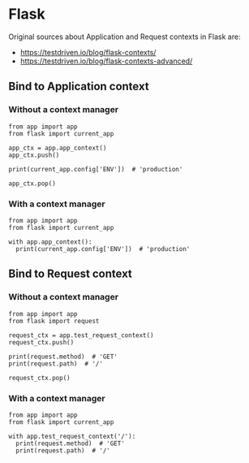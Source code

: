 # Flask

Original sources about Application and Request contexts in Flask are:
* https://testdriven.io/blog/flask-contexts/
* https://testdriven.io/blog/flask-contexts-advanced/

## Bind to Application context

### Without a context manager

```python3
from app import app
from flask import current_app

app_ctx = app.app_context()
app_ctx.push()

print(current_app.config['ENV'])  # 'production'

app_ctx.pop()
```

### With a context manager

```python3
from app import app
from flask import current_app

with app.app_context():
  print(current_app.config['ENV'])  # 'production'
```

## Bind to Request context

### Without a context manager

```python3
from app import app
from flask import request

request_ctx = app.test_request_context()
request_ctx.push()

print(request.method)  # 'GET'
print(request.path)  # '/'

request_ctx.pop()
```

### With a context manager

```python3
from app import app
from flask import current_app

with app.test_request_context('/'):
  print(request.method)  # 'GET'
  print(request.path)  # '/'
```
